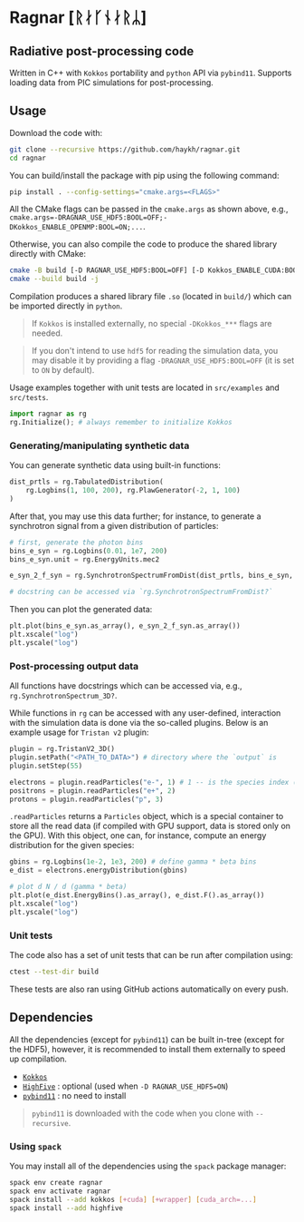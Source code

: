 # Ragnar [ᚱᛅᚴᚾᛅᚱᛦ]
## Radiative post-processing code

Written in C++ with `Kokkos` portability and `python` API via `pybind11`. Supports loading data from PIC simulations for post-processing.

## Usage

Download the code with:

```sh
git clone --recursive https://github.com/haykh/ragnar.git
cd ragnar
```

You can build/install the package with pip using the following command:

```sh
pip install . --config-settings="cmake.args=<FLAGS>"
```

All the CMake flags can be passed in the `cmake.args` as shown above, e.g., `cmake.args=-DRAGNAR_USE_HDF5:BOOL=OFF;-DKokkos_ENABLE_OPENMP:BOOL=ON;...`. 

Otherwise, you can also compile the code to produce the shared library directly with CMake:

```sh
cmake -B build [-D RAGNAR_USE_HDF5:BOOL=OFF] [-D Kokkos_ENABLE_CUDA:BOOL=ON] ...
cmake --build build -j
```

Compilation produces a shared library file `.so` (located in `build/`) which can be imported directly in `python`. 

> If `Kokkos` is installed externally, no special `-DKokkos_***` flags are needed.

> If you don't intend to use `hdf5` for reading the simulation data, you may disable it by providing a flag `-DRAGNAR_USE_HDF5:BOOL=OFF` (it is set to `ON` by default).

Usage examples together with unit tests are located in `src/examples` and `src/tests`.

```python
import ragnar as rg
rg.Initialize(); # always remember to initialize Kokkos
```

### Generating/manipulating synthetic data

You can generate synthetic data using built-in functions:

```python
dist_prtls = rg.TabulatedDistribution(
    rg.Logbins(1, 100, 200), rg.PlawGenerator(-2, 1, 100)
)
```

After that, you may use this data further; for instance, to generate a synchrotron signal from a given distribution of particles:

```python
# first, generate the photon bins
bins_e_syn = rg.Logbins(0.01, 1e7, 200)
bins_e_syn.unit = rg.EnergyUnits.mec2

e_syn_2_f_syn = rg.SynchrotronSpectrumFromDist(dist_prtls, bins_e_syn, 1, 1)

# docstring can be accessed via `rg.SynchrotronSpectrumFromDist?`
```

Then you can plot the generated data:

```python
plt.plot(bins_e_syn.as_array(), e_syn_2_f_syn.as_array())
plt.xscale("log")
plt.yscale("log")
```

### Post-processing output data

All functions have docstrings which can be accessed via, e.g., `rg.SynchrotronSpectrum_3D?`.

While functions in `rg` can be accessed with any user-defined, interaction with the simulation data is done via the so-called plugins. Below is an example usage for `Tristan v2` plugin:

```python
plugin = rg.TristanV2_3D()
plugin.setPath("<PATH_TO_DATA>") # directory where the `output` is
plugin.setStep(55)

electrons = plugin.readParticles("e-", 1) # 1 -- is the species index (starting from 1)
positrons = plugin.readParticles("e+", 2)
protons = plugin.readParticles("p", 3)
```

`.readParticles` returns a `Particles` object, which is a special container to store all the read data (if compiled with GPU support, data is stored only on the GPU). With this object, one can, for instance, compute an energy distribution for the given species:

```python
gbins = rg.Logbins(1e-2, 1e3, 200) # define gamma * beta bins
e_dist = electrons.energyDistribution(gbins)

# plot d N / d (gamma * beta)
plt.plot(e_dist.EnergyBins().as_array(), e_dist.F().as_array())
plt.xscale("log")
plt.yscale("log")
```

### Unit tests

The code also has a set of unit tests that can be run after compilation using:

```sh
ctest --test-dir build
```

These tests are also ran using GitHub actions automatically on every push.

## Dependencies

All the dependencies (except for `pybind11`) can be built in-tree (except for the HDF5), however, it is recommended to install them externally to speed up compilation.

- [`Kokkos`](https://github.com/kokkos/kokkos)
- [`HighFive`](https://github.com/highfive-devs/highfive) : optional (used when `-D RAGNAR_USE_HDF5=ON`)
- [`pybind11`](https://github.com/pybind/pybind11) : no need to install

> `pybind11` is downloaded with the code when you clone with `--recursive`.

### Using `spack`

You may install all of the dependencies using the `spack` package manager:

```sh
spack env create ragnar
spack env activate ragnar
spack install --add kokkos [+cuda] [+wrapper] [cuda_arch=...]
spack install --add highfive
```
